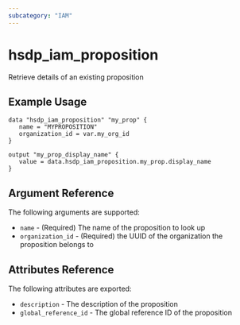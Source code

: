 ```yaml
---
subcategory: "IAM"
---
```


# hsdp_iam_proposition

Retrieve details of an existing proposition

## Example Usage

```hcl
data "hsdp_iam_proposition" "my_prop" {
   name = "MYPROPOSITION"
   organization_id = var.my_org_id
}
```

```hcl
output "my_prop_display_name" {
   value = data.hsdp_iam_proposition.my_prop.display_name
}
```

## Argument Reference

The following arguments are supported:

* `name` - (Required) The name of the proposition to look up
* `organization_id` - (Required) the UUID of the organization the proposition belongs to

## Attributes Reference

The following attributes are exported:

* `description` - The description of the proposition
* `global_reference_id` - The global reference ID of the proposition
